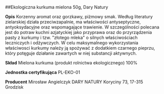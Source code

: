 ##Ekologiczna kurkuma mielona 50g, Dary Natury

**Opis** Korzenny aromat oraz gorzkawy, piżmowy smak. Według literatury zielarskiej działa przeciwzapalnie, ma właściwości antyseptyczne, antyoksydacyjne oraz wspomagające trawienie. W szczególności polecana jest do potraw kuchni azjatyckiej jako przyprawa oraz do przyrządzenia pasty z kurkumy i tzw. "złotego mleka" o silnych właściwościach leczniczych i odżywczych. W celu maksymalnego wykorzystania właściwosci kurkumy należy ją spożywać z dodatkiem czarnego pieprzu, który potęguje działanie zawartych w niej substancji aktywnych. 

**Skład** Mielona kurkuma (produkt rolnictwa ekologicznego) 100%

**Jednostka certyfikująca** PL-EKO-01

**Producent** Mirosław Angielczyk DARY NATURY
Koryciny 73, 17-315 Grodzisk